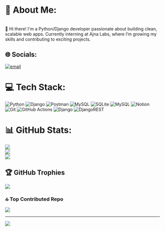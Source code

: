# 💫 About Me:
<br>👋 Hi there! I'm a Python/Django developer passionate about building clean, scalable web apps. Currently interning at Ajna Labs, where I’m growing my skills and contributing to exciting projects.


## 🌐 Socials:
[![email](https://img.shields.io/badge/Email-D14836?logo=gmail&logoColor=white)](mailto:skyhill4321@gmail.com) 

# 💻 Tech Stack:
![Python](https://img.shields.io/badge/python-3670A0?style=for-the-badge&logo=python&logoColor=ffdd54) ![Django](https://img.shields.io/badge/django-%23092E20.svg?style=for-the-badge&logo=django&logoColor=white) ![Postman](https://img.shields.io/badge/Postman-FF6C37?style=for-the-badge&logo=postman&logoColor=white) ![MySQL](https://img.shields.io/badge/mysql-4479A1.svg?style=for-the-badge&logo=mysql&logoColor=white) ![SQLite](https://img.shields.io/badge/sqlite-%2307405e.svg?style=for-the-badge&logo=sqlite&logoColor=white) ![MySQL](https://img.shields.io/badge/mysql-4479A1.svg?style=for-the-badge&logo=mysql&logoColor=white) ![Notion](https://img.shields.io/badge/Notion-%23000000.svg?style=for-the-badge&logo=notion&logoColor=white) ![Git](https://img.shields.io/badge/git-%23F05033.svg?style=for-the-badge&logo=git&logoColor=white) ![GitHub Actions](https://img.shields.io/badge/github%20actions-%232671E5.svg?style=for-the-badge&logo=githubactions&logoColor=white) ![Django](https://img.shields.io/badge/django-%23092E20.svg?style=for-the-badge&logo=django&logoColor=white) ![DjangoREST](https://img.shields.io/badge/DJANGO-REST-ff1709?style=for-the-badge&logo=django&logoColor=white&color=ff1709&labelColor=gray)
# 📊 GitHub Stats:
![](https://github-readme-stats.vercel.app/api?username=Notimperial&theme=synthwave&hide_border=false&include_all_commits=false&count_private=false)<br/>
![](https://nirzak-streak-stats.vercel.app/?user=Notimperial&theme=synthwave&hide_border=false)<br/>
![](https://github-readme-stats.vercel.app/api/top-langs/?username=Notimperial&theme=synthwave&hide_border=false&include_all_commits=false&count_private=false&layout=compact)

## 🏆 GitHub Trophies
![](https://github-profile-trophy.vercel.app/?username=Notimperial&theme=radical&no-frame=false&no-bg=true&margin-w=4)

### 🔝 Top Contributed Repo
![](https://github-contributor-stats.vercel.app/api?username=Notimperial&limit=5&theme=merko&combine_all_yearly_contributions=true)

---
[![](https://visitcount.itsvg.in/api?id=Notimperial&icon=0&color=6)](https://visitcount.itsvg.in)

<!-- Proudly created with GPRM ( https://gprm.itsvg.in ) -->
